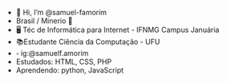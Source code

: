 - 👋 Hi, I’m @samuel-famorim
-  Brasil / Minerio 🔺
- 🖥️ Téc de Informática para Internet - IFNMG Campus Januária 
- 📚Estudante Ciência da Computação - UFU
- ▫ ig:@samuelf.amorim
- Estudados: HTML, CSS, PHP
- Aprendendo: python, JavaScript

<!---
samuel-famorim/samuel-famorim is a ✨ special ✨ repository because its `README.md` (this file) appears on your GitHub profile.
You can click the Preview link to take a look at your changes.
--->
